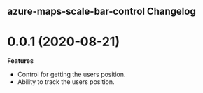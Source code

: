 ## azure-maps-scale-bar-control Changelog

<a name="0.0.1"></a>
# 0.0.1 (2020-08-21)

**Features**

- Control for getting the users position.
- Ability to track the users position.

